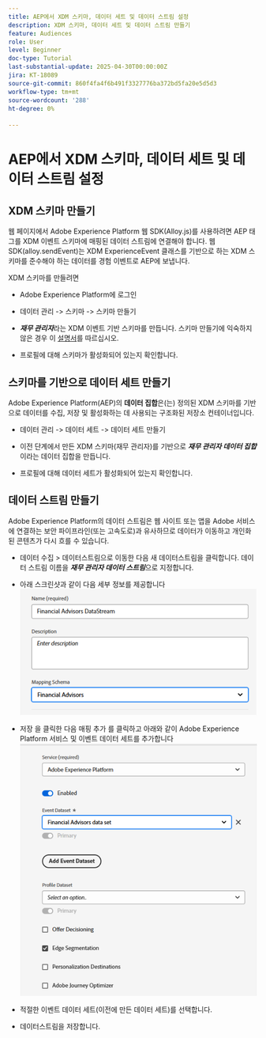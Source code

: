 ```yaml
---
title: AEP에서 XDM 스키마, 데이터 세트 및 데이터 스트림 설정
description: XDM 스키마, 데이터 세트 및 데이터 스트림 만들기
feature: Audiences
role: User
level: Beginner
doc-type: Tutorial
last-substantial-update: 2025-04-30T00:00:00Z
jira: KT-18089
source-git-commit: 860f4fa4f6b491f3327776ba372bd5fa20e5d5d3
workflow-type: tm+mt
source-wordcount: '288'
ht-degree: 0%

---
```


# AEP에서 XDM 스키마, 데이터 세트 및 데이터 스트림 설정

## XDM 스키마 만들기

웹 페이지에서 Adobe Experience Platform 웹 SDK(Alloy.js)를 사용하려면 AEP 태그를 XDM 이벤트 스키마에 매핑된 데이터 스트림에 연결해야 합니다. 웹 SDK(alloy.sendEvent)는 XDM ExperienceEvent 클래스를 기반으로 하는 XDM 스키마를 준수해야 하는 데이터를 경험 이벤트로 AEP에 보냅니다.

XDM 스키마를 만들려면

* Adobe Experience Platform에 로그인
* 데이터 관리 -> 스키마 -> 스키마 만들기

* **_재무 관리자_**&#x200B;라는 XDM 이벤트 기반 스키마를 만듭니다. 스키마 만들기에 익숙하지 않은 경우 이 [설명서](https://experienceleague.adobe.com/ko/docs/experience-platform/xdm/tutorials/create-schema-ui)를 따르십시오.


* 프로필에 대해 스키마가 활성화되어 있는지 확인합니다.

## 스키마를 기반으로 데이터 세트 만들기

Adobe Experience Platform(AEP)의 **데이터 집합**&#x200B;은(는) 정의된 XDM 스키마를 기반으로 데이터를 수집, 저장 및 활성화하는 데 사용되는 구조화된 저장소 컨테이너입니다.


* 데이터 관리 -> 데이터 세트 -> 데이터 세트 만들기
* 이전 단계에서 만든 XDM 스키마(재무 관리자)를 기반으로 **_재무 관리자 데이터 집합_**&#x200B;이라는 데이터 집합을 만듭니다.

* 프로필에 대해 데이터 세트가 활성화되어 있는지 확인합니다.

## 데이터 스트림 만들기

Adobe Experience Platform의 데이터 스트림은 웹 사이트 또는 앱을 Adobe 서비스에 연결하는 보안 파이프라인(또는 고속도로)과 유사하므로 데이터가 이동하고 개인화된 콘텐츠가 다시 흐를 수 있습니다.

* 데이터 수집 > 데이터스트림으로 이동한 다음 새 데이터스트림을 클릭합니다. 데이터 스트림 이름을 **_재무 관리자 데이터 스트림_**&#x200B;으로 지정합니다.

* 아래 스크린샷과 같이 다음 세부 정보를 제공합니다
  ![데이터스트림](assets/datastream.png)
* 저장 을 클릭한 다음 매핑 추가 를 클릭하고 아래와 같이 Adobe Experience Platform 서비스 및 이벤트 데이터 세트를 추가합니다
  ![데이터스트림 매핑](assets/datastream-service.png)

* 적절한 이벤트 데이터 세트(이전에 만든 데이터 세트)를 선택합니다.

* 데이터스트림을 저장합니다.

